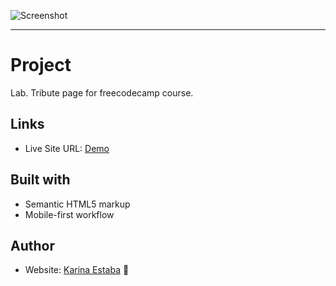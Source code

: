 ![Screenshot](./screenshot.png)

<hr>

# Project 
Lab. Tribute page for freecodecamp course.

## Links

- Live Site URL: [Demo](https://karinaestaba.github.io/ironman)

## Built with

- Semantic HTML5 markup
- Mobile-first workflow

## Author

- Website: [Karina Estaba](https://karina-estaba.gitlab.io/directorio-repositorios/) 🔗
